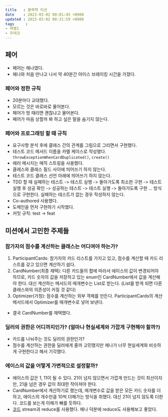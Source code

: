 ```yaml
---
title   : 블랙잭 미션
date    : 2023-03-02 00:01:45 +0900
updated : 2023-03-02 00:31:59 +0900
tags     : 
- 레벨1
- 우테코
---
```

## 페어
- 페어는 헤나였다.
- 헤나와 처음 만나고 나서 약 40분간 아이스 브레이킹 시간을 가졌다.

### 페어와 정한 규칙
- 20분마다 교대했다.
- 모르는 것은 바로바로 물어본다.
- 페어가 멍 때리면 괜찮냐고 물어본다.
- 페어가 마음 상할까 봐 하고 싶은 말을 숨기지 않는다.

### 페어와 프로그래밍 할 때 규칙
- 요구사항 분석 후에 클래스 간의 관계를 그림으로 그리면서 구현했다.
- 테스트 코드 메서드 이름을 카멜 케이스로 작성했다. ```throwExceptionWhenCardDuplicated()```, ```create()```
- 에러 메시지는 매직 스트링을 사용했다.
- 클래스와 클래스 필드 사이에 띄어쓰기 하지 않는다.
- 테스트 코드 클래스 선언 아래에 띄어쓰기 하지 않는다.
- TDD 할 때 실패하는 테스트 -> 테스트 실행 -> 돌아가도록 최소한 구현 -> 테스트 실행 후 성공 확인 -> 성공하는 테스트 -> 테스트 실행 -> 돌아가도록 구현 ... 방식으로 구현한다. 실패하는 테스트가 없는 경우 작성하지 않는다.
- Co-authored 사용했다.
- 도메인을 먼저 구현하기 시작했다.
- 커밋 규칙: test -> feat

## 미션에서 고민한 주제들
### 참가자의 점수를 계산하는 클래스는 어디여야 하는가?
1. ParticipantCards: 참가자의 카드 리스트를 가지고 있고, 점수를 계산할 때 카드 리스트를 갖고 있으면 계산하기 쉽다.
2. CardNumber(최종 채택): 다른 카드들의 합에 따라서 에이스의 값이 변경되어야 하므로, 카드 숫자의 값을 저장하고 있는 enum인 CardNumber에서 값을 계산해야 한다. 대신 계산하는 메서드의 매개변수는 List<CardNumber>로 받는다. (List<Card>를 받게 되면 다른 클래스와의 의존성이 커질 것 같다)
3. Optimizer(가칭): 점수를 계산하는 외부 객체를 만든다. ParticipantCards의 계산 메서드에서 Optimizer를 매개변수로 넣어 보낸다.

- 결국 CardNumber를 채택했다. 

### 딜러의 권한은 어디까지인가? (얼마나 현실세계와 가깝게 구현해야 할까?)
- 카드를 나눠주는 것도 딜러의 권한인가?
- 점수를 계산하는 권한을 딜러에게 줄까 고민했지만 헤나가 너무 현실세계와 비슷하게 구현한다고 해서 기각했다.

### 에이스의 값을 어떻게 가변적으로 설정할까?
- 에이스의 값은 1, 11이 될 수 있다. 21이 넘지 않으면서 가깝게 만드는 것이 최선이지만, 21을 넘은 경우 값이 최대한 작아져야 한다.
- CardNumber에서 계산하기로 했는데, 매개변수로 값을 받은 모든 카드 숫자를 더하고, 에이스의 개수만큼 10씩 더해가는 방식을 취했다. 대신 21이 넘지 않도록 더한다. 코드를 보는게 이해가 빠를 듯하다. 
- [코드](https:/github.com/hyena0608/java-blackjack/blob/hyena0608/src/main/java/blackjack/domain/CardNumber.java) stream과 reduce를 사용했다. 헤나 덕분에 reduce도 사용해보고 좋았다.

